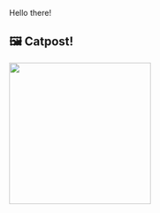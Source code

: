 Hello there!



## 🖼️ Catpost!

<sub>
    <img src="https://cdn2.thecatapi.com/images/8Ly2ki9ZO.jpg" height="256">
</sub>

